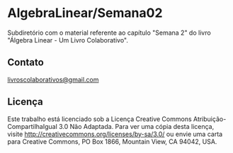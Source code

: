 # AlgebraLinear/Semana02

Subdiretório com o material referente ao capítulo "Semana 2" do livro "Álgebra Linear - Um Livro Colaborativo".

## Contato

<livroscolaborativos@gmail.com>

## Licença

Este trabalho está licenciado sob a Licença Creative Commons Atribuição-CompartilhaIgual 3.0 Não Adaptada. Para ver uma cópia desta licença, visite http://creativecommons.org/licenses/by-sa/3.0/ ou envie uma carta para Creative Commons, PO Box 1866, Mountain View, CA 94042, USA.